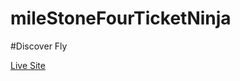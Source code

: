 # mileStoneFourTicketNinja
#Discover Fly

[Live Site](https://sunjid-git.github.io/mileStoneFourTicketNinja/)